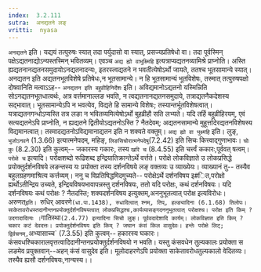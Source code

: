 ```yaml
---
index:  3.2.111
sutra:  अनद्यतने लङ्
vritti:  nyasa
---
```


`अनद्यतने` इति। यद्ययं तत्पुरुषः स्यात् तदा पर्युदासो वा स्यात्, प्रसज्यप्रतिषेधो वा। तदा पूर्वस्मिन् पक्षेऽद्यतनाद्योऽन्यस्तस्मिन् भवितव्यम्। एवञ्च `अद्य ह्यो वाभुक्ष्मिहि` इत्यत्राप्यद्यतनव्यामिश्रे प्राप्नोति। अस्ति ह्यद्यतनानद्यतनसमुदायोऽनद्यतनादन्यः, इतरस्त्वद्यतने न भवतीत्येषोऽर्थो जायते, ततश्च भूतसामान्ये स्यात्। अनद्यतन इति अद्यतनभूतविशेषे प्रतिषेधः,न भूतसामान्ये। न हि भूतसामान्यं भूतविशेषः, तस्मात् तत्पुरुषपक्षो दोषवानिति मत्वाऽऽह-- `अनद्यतन इति बहुव्रीहिनिर्देशः` इति। अविद्यमानोऽद्यतनो यस्मिन्निति सोऽनद्यतनभूतधात्वर्थः, अत्र वर्त्तमानाल्लङ भवति, न त्वद्यतनानद्यतनसमुदाये, तत्राद्यतनैकदेशस्य सद्भावात्। भूतसामान्येऽपि न भवत्येव, विद्यते हि सामान्ये विशेषः; तस्यान्तर्भूतविशेषत्वात्। यत्राद्यतनगन्धोऽप्यस्ति तत्र लङा न भवितव्यमित्येषोऽर्थो बुहव्रीहौ सति लभ्यते। यदि तर्हि बहुव्रीहिरयम्, एवं सत्यद्यतनेऽपि प्राप्नोति, न ह्यद्यतने द्वितीयोऽद्यतनोऽस्ति ? नैतदेवम्; अद्यतनसामान्ये मुहूर्त्तादेरद्यतनविशेषस्य विद्यमानत्वात्। तस्मादद्यतनोऽविद्यमानाद्यतन इति न शक्यते वक्तुम्।
`अद्य ह्यो वा भुक्ष्महि` इति। लुङ्, `भुजोऽनवने` (1.3.66) इत्यात्मनेपदम्, महिङ्, `लिङसिचोरात्मनेपदेषु`(7.2.42) इति सिचः कित्त्वाद्गुणाभावः। `चोः कुः` (8.2.30) इति कुत्वम्-- जकारस्य गकारः, तस्य `खरि च` (8.4.55) इति चर्त्त्वं ककारः,पूर्ववत् षत्वम्।
`परोक्षे च` इत्यादि। परोक्षशब्दो रूढिशब्द इन्द्रियातिक्रान्तेऽर्थे वर्त्तते। परोक्षे लोकविज्ञाते उ लोकप्रसिद्धे प्रयोक्तुर्दर्शनविषये लङन्तस्य यः प्रयोक्ता तस्य दर्शनविषये लङ् वक्तव्यः उ व्याख्येयः। व्याख्यानं तु-- तस्यैव बहुलग्रहणमाश्रित्य कर्त्तव्यम्। ननु च विप्रतिषिद्धमिदमुच्यते-- परोक्षेऽर्थे दर्शनविषय इ#ित,परोक्षो ह्यर्थोऽतीन्द्रिय उच्यते, इन्द्रियविषयभावापन्नस्तु दर्शनविषयः, ततो यदि परोक्षः, कथं दर्शनविषयः। यदि दर्शनविषयः कथं परोक्षः ? नैतदस्ति; शक्यदर्शनविषय इत्युक्तम्,अननुभूतत्वात् परोक्ष इत्यविरोधः। अरुणत्`इति। `रुधिर् आवरणे` (धा.पा.1438), रुधादित्वात् श्नम्, तिप्, हल्ङ्यादिना (6.1.68) तिलोपः। साकेतावरोधस्तदानीन्तनप्रयोक्तुर्दर्शनविषयत्वात् लोकप्रसिद्धश्च,कार्यव्यासङ्गदननुभूतत्वात् परोक्षश्च। परोक्ष इति किम् ? उदगादादित्यः । `गातिस्था` (2.4.77) इत्यादिना सिचो लुक्। पूर्ववदादेशादि कार्यम्। लोकविज्ञात इति किम् ? चकार कटं देवदत्तः। प्रयोक्तुर्दर्शनविषय इति किम् ? जघान कंसं किल वासुदेवः। हन्तेः परोक्षे लिट्; द्विर्वचनम्, `अभ्यासाच्च` (7.3.55) इति कुत्वम्-- हकारस्य घकारः। कंसवधश्चिकारालवृत्तत्वादिदानीन्तनप्रयोक्तुर्दर्शनविषयो न भवति। यस्तु कंसवधेन तुल्यकालः प्रयोक्ता स लङमेव प्रयुक्तवान्--अहन् कंसं वासुदेव इति। मूलोदाहरणेऽपि प्रयोक्ता साकेतावरोधतुल्यकालो वेदितव्यः। तस्यैव ह्यसौ दर्शनविषयः,नान्यस्य।।


